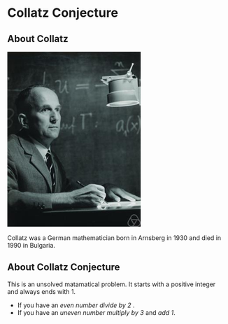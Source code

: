 # Collatz Conjecture

## About Collatz 
![Collatz](Lothar_Collatz.jpg)

Collatz was a German mathematician born in Arnsberg in 1930 and died in 1990 in Bulgaria. 

## About Collatz Conjecture 
This is an unsolved matamatical problem. It starts with a positive integer and always ends with 1. 

* If you have an *even number divide by 2* .
* If you have an *uneven number multiply by 3* and *add 1*.
